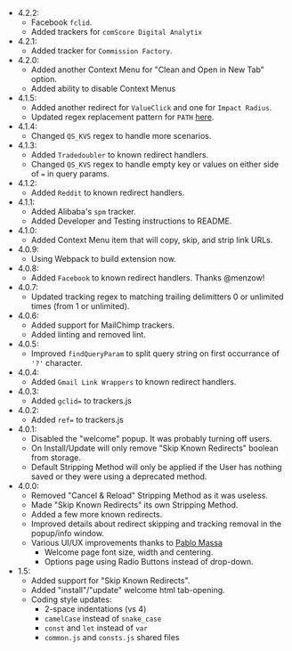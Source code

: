 - 4.2.2:
    + Facebook `fclid`.
    + Added trackers for `comScore Digital Analytix`
- 4.2.1:
    + Added tracker for `Commission Factory`.
- 4.2.0:
    + Added another Context Menu for "Clean and Open in New Tab" option.
    + Added ability to disable Context Menus
- 4.1.5:
    + Added another redirect for `ValueClick` and one for `Impact Radius`.
    + Updated regex replacement pattern for `PATH` [here](https://github.com/newhouse/url-tracking-stripper/pull/46/files).
- 4.1.4:
    + Changed `QS_KVS` regex to handle more scenarios.
- 4.1.3:
    + Added `Tradedoubler` to known redirect handlers.
    + Changed `QS_KVS` regex to handle empty key or values on either side of `=` in query params.
- 4.1.2:
    + Added `Reddit` to known redirect handlers.
- 4.1.1:
    + Added Alibaba's `spm` tracker.
    + Added Developer and Testing instructions to README.
- 4.1.0:
    + Added Context Menu item that will copy, skip, and strip link URLs.
- 4.0.9:
    + Using Webpack to build extension now.
- 4.0.8:
    + Added `Facebook` to known redirect handlers. Thanks @menzow!
- 4.0.7:
    + Updated tracking regex to matching trailing delimitters 0 or unlimited times (from 1 or unlimited).
- 4.0.6:
    + Added support for MailChimp trackers.
    + Added linting and removed lint.
- 4.0.5:
    + Improved `findQueryParam` to split query string on first occurrance of `'?'` character.
- 4.0.4:
    + Added `Gmail Link Wrappers` to known redirect handlers.
- 4.0.3:
    + Added `gclid=` to trackers.js
- 4.0.2:
    + Added `ref=` to trackers.js
- 4.0.1:
    + Disabled the "welcome" popup. It was probably turning off users.
    + On Install/Update will only remove "Skip Known Redirects" boolean from storage.
    + Default Stripping Method will only be applied if the User has nothing saved or they were using a deprecated method.
- 4.0.0:
    + Removed "Cancel & Reload" Stripping Method as it was useless.
    + Made "Skip Known Redirects" its own Stripping Method.
    + Added a few more known redirects.
    + Improved details about redirect skipping and tracking removal in the popup/info window.
    + Various UI/UX improvements thanks to [Pablo Massa](http://pablomassa.com/)
        * Welcome page font size, width and centering.
        * Options page using Radio Buttons instead of drop-down.
- 1.5:
    + Added support for "Skip Known Redirects".
    + Added "install"/"update" welcome html tab-opening.
    + Coding style updates:
        * 2-space indentations (vs 4)
        * `camelCase` instead of `snake_case`
        * `const` and `let` instead of `var`
        * `common.js` and `consts.js` shared files